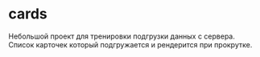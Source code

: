 # cards

Небольшой проект для тренировки подгрузки данных с сервера.
Список карточек который подгружается и рендерится при прокрутке.
